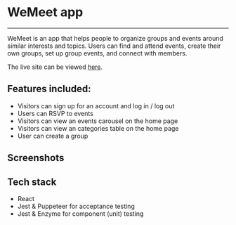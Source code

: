 # WeMeet app

---
WeMeet is an app that helps people to organize groups and events around similar interests and topics. Users can find and attend events, create their own groups, set up group events, and connect with members.

The live site can be viewed [here]().

## Features included:
* Visitors can sign up for an account and log in / log out
* Users can RSVP to events
* Visitors can view an events carousel on the home page
* Visitors can view an categories table on the home page
* User can create a group

## Screenshots


## Tech stack
* React
* Jest & Puppeteer for acceptance testing
* Jest & Enzyme for component (unit) testing